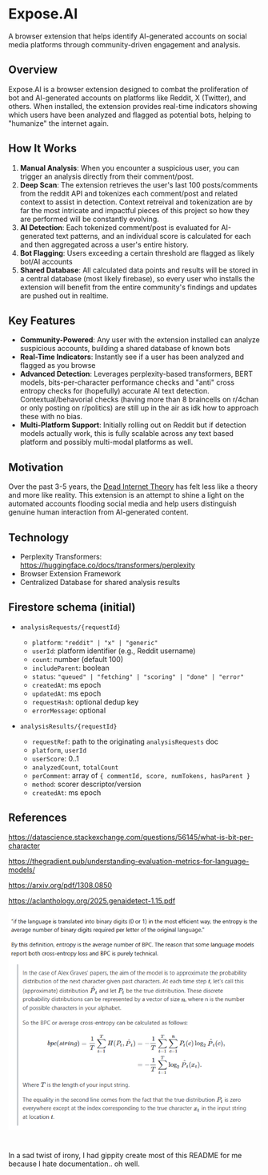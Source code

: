 # Expose.AI

A browser extension that helps identify AI-generated accounts on social media platforms through community-driven engagement and analysis.

## Overview

Expose.AI is a browser extension designed to combat the proliferation of bot and AI-generated accounts on platforms like Reddit, X (Twitter), and others. When installed, the extension provides real-time indicators showing which users have been analyzed and flagged as potential bots, helping to "humanize" the internet again.

## How It Works

1. **Manual Analysis**: When you encounter a suspicious user, you can trigger an analysis directly from their comment/post.
2. **Deep Scan**: The extension retrieves the user's last 100 posts/comments from the reddit API and tokenizes each comment/post and related context to assist in detection. Context retreival and tokenization are by far the most intricate and impactful pieces of this project so how they are performed will be constantly evolving.
3. **AI Detection**: Each tokenized comment/post is evaluated for AI-generated text patterns, and an individual score is calculated for each and then aggregated across a user's entire history.
4. **Bot Flagging**: Users exceeding a certain threshold are flagged as likely bot/AI accounts
5. **Shared Database**: All calculated data points and results will be stored in a central database (most likely firebase), so every user who installs the extension will benefit from the entire community's findings and updates are pushed out in realtime.

## Key Features

- **Community-Powered**: Any user with the extension installed can analyze suspicious accounts, building a shared database of known bots
- **Real-Time Indicators**: Instantly see if a user has been analyzed and flagged as you browse
- **Advanced Detection**: Leverages perplexity-based transformers, BERT models, bits-per-character performance checks and "anti" cross entropy checks for (hopefully) accurate AI text detection. Contextual/behavorial checks (having more than 8 braincells on r/4chan or only posting on r/politics) are still up in the air as idk how to approach these with no bias.
- **Multi-Platform Support**: Initially rolling out on Reddit but if detection models actually work, this is fully scalable across any text based platform and possibly multi-modal platforms as well.

## Motivation

Over the past 3-5 years, the [Dead Internet Theory](https://en.wikipedia.org/wiki/Dead_Internet_theory) has felt less like a theory and more like reality. This extension is an attempt to shine a light on the automated accounts flooding social media and help users distinguish genuine human interaction from AI-generated content.

## Technology

- Perplexity Transformers: https://huggingface.co/docs/transformers/perplexity
- Browser Extension Framework
- Centralized Database for shared analysis results

## Firestore schema (initial)

- `analysisRequests/{requestId}`

  - `platform`: `"reddit" | "x" | "generic"`
  - `userId`: platform identifier (e.g., Reddit username)
  - `count`: number (default 100)
  - `includeParent`: boolean
  - `status`: `"queued" | "fetching" | "scoring" | "done" | "error"`
  - `createdAt`: ms epoch
  - `updatedAt`: ms epoch
  - `requestHash`: optional dedup key
  - `errorMessage`: optional

- `analysisResults/{requestId}`
  - `requestRef`: path to the originating `analysisRequests` doc
  - `platform`, `userId`
  - `userScore`: 0..1
  - `analyzedCount`, `totalCount`
  - `perComment`: array of `{ commentId, score, numTokens, hasParent }`
  - `method`: scorer descriptor/version
  - `createdAt`: ms epoch

## References

https://datascience.stackexchange.com/questions/56145/what-is-bit-per-character

https://thegradient.pub/understanding-evaluation-metrics-for-language-models/

https://arxiv.org/pdf/1308.0850

https://aclanthology.org/2025.genaidetect-1.15.pdf

![Bits-per-character](./images/bpc.png)

#

In a sad twist of irony, I had gippity create most of this README for me because I hate documentation.. oh well.
